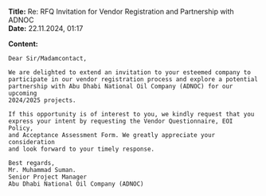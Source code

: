 **Title:** Re: RFQ Invitation for Vendor Registration and Partnership with ADNOC \
**Date:** 22.11.2024, 01:17

**Content:**
```
Dear Sir/Madamcontact,

We are delighted to extend an invitation to your esteemed company to
participate in our vendor registration process and explore a potential
partnership with Abu Dhabi National Oil Company (ADNOC) for our upcoming
2024/2025 projects.

If this opportunity is of interest to you, we kindly request that you
express your intent by requesting the Vendor Questionnaire, EOI Policy,
and Acceptance Assessment Form. We greatly appreciate your consideration
and look forward to your timely response.

Best regards,
Mr. Muhammad Suman.
Senior Project Manager
Abu Dhabi National Oil Company (ADNOC)
```